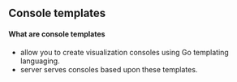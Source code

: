 
## Console templates

#### What are console templates
- allow you to create visualization consoles using Go templating languaging. 
- server serves consoles based upon these templates. 

